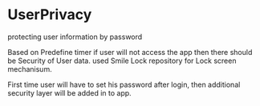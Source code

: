 # UserPrivacy
protecting user information by password


Based on Predefine timer if user will not access the app then there should be Security of User data.
used Smile Lock repository for Lock screen mechanisum.

First time user will have to set his password after login, then additional security layer will be added in to app.


